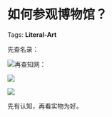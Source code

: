 # 如何参观博物馆？

Tags: **Literal-Art**

先查名录：

![](https://pic4.zhimg.com/50/v2-d17d37254af31698b8a51705b025f8c4_hd.jpg?source=1940ef5c)再查知网：

![](https://pic1.zhimg.com/50/v2-651418845f5e495e02a3fc6151dc458f_hd.jpg?source=1940ef5c)  


![](https://pic2.zhimg.com/50/v2-98ffaa0ef12ae53c81a5ae0f1af3cf9e_hd.jpg?source=1940ef5c)  


先有认知，再看实物为好。



